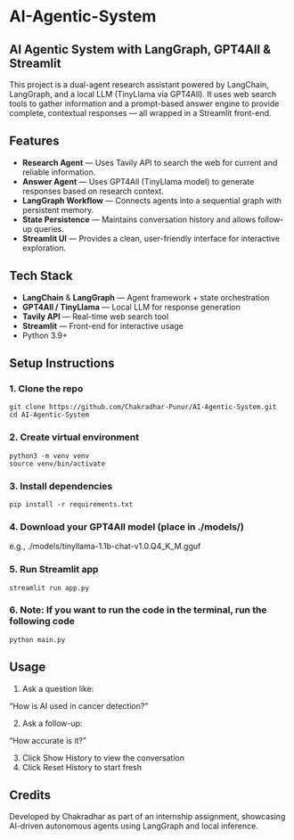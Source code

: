 # AI-Agentic-System

## AI Agentic System with LangGraph, GPT4All & Streamlit

This project is a dual-agent research assistant powered by LangChain, LangGraph, and a local LLM (TinyLlama via GPT4All). It uses web search tools to gather information and a prompt-based answer engine to provide complete, contextual responses — all wrapped in a Streamlit front-end.

## Features

- **Research Agent** — Uses Tavily API to search the web for current and reliable information.
- **Answer Agent** — Uses GPT4All (TinyLlama model) to generate responses based on research context.
- **LangGraph Workflow** — Connects agents into a sequential graph with persistent memory.
- **State Persistence** — Maintains conversation history and allows follow-up queries.
- **Streamlit UI** — Provides a clean, user-friendly interface for interactive exploration.

## Tech Stack

- **LangChain** & **LangGraph** — Agent framework + state orchestration
- **GPT4All / TinyLlama** — Local LLM for response generation
- **Tavily API** — Real-time web search tool
- **Streamlit** — Front-end for interactive usage
- Python 3.9+

## Setup Instructions

### 1. Clone the repo

```
git clone https://github.com/Chakradhar-Punur/AI-Agentic-System.git
cd AI-Agentic-System
```

### 2. Create virtual environment

```
python3 -m venv venv
source venv/bin/activate
```

### 3. Install dependencies

```
pip install -r requirements.txt
```

### 4. Download your GPT4All model (place in ./models/)

e.g., ./models/tinyllama-1.1b-chat-v1.0.Q4_K_M.gguf

### 5. Run Streamlit app

```
streamlit run app.py
```

### 6. Note: If you want to run the code in the terminal, run the following code

```
python main.py
```

## Usage

1. Ask a question like:

“How is AI used in cancer detection?”

2. Ask a follow-up:

“How accurate is it?”

3. Click Show History to view the conversation
4. Click Reset History to start fresh


## Credits

Developed by Chakradhar as part of an internship assignment, showcasing AI-driven autonomous agents using LangGraph and local inference.
